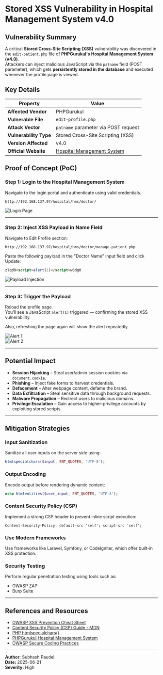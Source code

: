 # Stored XSS Vulnerability in Hospital Management System v4.0

## Vulnerability Summary

A critical **Stored Cross-Site Scripting (XSS)** vulnerability was discovered in the `edit-patient.php` file of **PHPGurukul's Hospital Management System (v4.0)**.  
Attackers can inject malicious JavaScript via the `patname` field (POST parameter), which gets **persistently stored in the database** and executed whenever the profile page is viewed.

## Key Details

| Property             | Value                                                                 |
|----------------------|------------------------------------------------------------------------|
| **Affected Vendor**  | PHPGurukul                                                              |
| **Vulnerable File**  | `edit-profile.php`                                                     |
| **Attack Vector**    | `patname` parameter via POST request                                   |
| **Vulnerability Type** | Stored Cross-Site Scripting (XSS)                                   |
| **Version Affected** | v4.0                                                                   |
| **Official Website** | [Hospital Management System](https://phpgurukul.com/online-hospital-management-system-using-php-mysql/) |

## Proof of Concept (PoC)

### Step 1: Login to the Hospital Management System

Navigate to the login portal and authenticate using valid credentials.

```
http://192.168.137.97/hospital/hms/doctor/
```

![Login Page](https://github.com/user-attachments/assets/f93011f2-19a0-4f24-ba32-fec49ac9f3c1)

---

### Step 2: Inject XSS Payload in Name Field

Navigate to Edit Profile section:

```
http://192.168.137.97/hospital/hms/doctor/manage-patient.php
```

Paste the following payload in the "Doctor Name" input field and click Update:

```html
zlqd9<script>alert(1)</script>w6dg0
```

![Payload Injection](https://github.com/user-attachments/assets/12760121-35b4-4639-8a9e-de71e9f0d725)

---

### Step 3: Trigger the Payload

Reload the profile page.  
You’ll see a JavaScript `alert(1)` triggered — confirming the stored XSS vulnerability.

Also, refreshing the page again will show the alert repeatedly.

![Alert 1](https://github.com/user-attachments/assets/359d6f6b-119b-480f-9a12-22b041ba89f5)  
![Alert 2](https://github.com/user-attachments/assets/add1e779-662c-4b10-b401-8c6d7510074a)

---

## Potential Impact

- **Session Hijacking** – Steal user/admin session cookies via `document.cookie`.
- **Phishing** – Inject fake forms to harvest credentials.
- **Defacement** – Alter webpage content, defame the brand.
- **Data Exfiltration** – Steal sensitive data through background requests.
- **Malware Propagation** – Redirect users to malicious domains.
- **Privilege Escalation** – Gain access to higher-privilege accounts by exploiting stored scripts.

---

## Mitigation Strategies

### Input Sanitization

Sanitize all user inputs on the server side using:

```php
htmlspecialchars($input, ENT_QUOTES, 'UTF-8');
```

### Output Encoding

Encode output before rendering dynamic content:

```php
echo htmlentities($user_input, ENT_QUOTES, 'UTF-8');
```

### Content Security Policy (CSP)

Implement a strong CSP header to prevent inline script execution:

```
Content-Security-Policy: default-src 'self'; script-src 'self';
```

### Use Modern Frameworks

Use frameworks like Laravel, Symfony, or CodeIgniter, which offer built-in XSS protection.

### Security Testing

Perform regular penetration testing using tools such as:

- OWASP ZAP
- Burp Suite

---

## References and Resources

- [OWASP XSS Prevention Cheat Sheet](https://owasp.org/www-community/xss-prevention)
- [Content Security Policy (CSP) Guide - MDN](https://developer.mozilla.org/en-US/docs/Web/HTTP/CSP)
- [PHP htmlspecialchars()](https://www.php.net/manual/en/function.htmlspecialchars.php)
- [PHPGurukul Hospital Management System](https://phpgurukul.com/online-hospital-management-system-using-php-mysql/)
- [OWASP Secure Coding Practices](https://owasp.org/www-project-secure-coding-practices/)

---

**Author:** Subhash Paudel  
**Date:** 2025-06-21  
**Severity:** High
